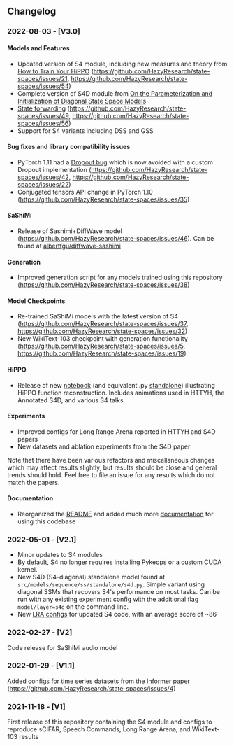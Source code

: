 ## Changelog

### 2022-08-03 - [V3.0]

#### Models and Features
- Updated version of S4 module, including new measures and theory from [How to Train Your HiPPO](https://arxiv.org/abs/2206.12037) (https://github.com/HazyResearch/state-spaces/issues/21, https://github.com/HazyResearch/state-spaces/issues/54)
- Complete version of S4D module from [On the Parameterization and Initialization of Diagonal State Space Models](https://arxiv.org/abs/2206.11893)
- [State forwarding](src/models/s4/README.md#state-forwarding) (https://github.com/HazyResearch/state-spaces/issues/49, https://github.com/HazyResearch/state-spaces/issues/56)
- Support for S4 variants including DSS and GSS

<!--
####  Compilation of additional resources
  - Recommended resources for understanding S4-style models, including the [Simplifying S4 blog](https://hazyresearch.stanford.edu/blog/2022-06-11-simplifying-s4) ([code](https://github.com/HazyResearch/state-spaces/tree/simple/src/models/sequence/ss/s4_simple)) and a minimal pedagogical version of S4D ([code](https://github.com/HazyResearch/state-spaces/blob/4bc304d756e8cc031f4cf98ed4dbe8170f88c2e0/src/models/sequence/ss/standalone/s4d_minimal.py))
  - Tips & Tricks page for getting started with tuning S4
-->

#### Bug fixes and library compatibility issues
- PyTorch 1.11 had a [Dropout bug](https://github.com/pytorch/pytorch/issues/77081) which is now avoided with a custom Dropout implementation (https://github.com/HazyResearch/state-spaces/issues/42, https://github.com/HazyResearch/state-spaces/issues/22)
- Conjugated tensors API change in PyTorch 1.10 (https://github.com/HazyResearch/state-spaces/issues/35)

#### SaShiMi
- Release of Sashimi+DiffWave model (https://github.com/HazyResearch/state-spaces/issues/46). Can be found at [albertfgu/diffwave-sashimi](https://github.com/albertfgu/diffwave-sashimi)

#### Generation
- Improved generation script for any models trained using this repository (https://github.com/HazyResearch/state-spaces/issues/38)

#### Model Checkpoints
- Re-trained SaShiMi models with the latest version of S4 (https://github.com/HazyResearch/state-spaces/issues/37, https://github.com/HazyResearch/state-spaces/issues/32)
- New WikiText-103 checkpoint with generation functionality (https://github.com/HazyResearch/state-spaces/issues/5, https://github.com/HazyResearch/state-spaces/issues/19)

#### HiPPO
- Release of new [notebook](https://github.com/HazyResearch/state-spaces/blob/v3/notebooks/hippo_function_approximation.ipynb) (and equivalent .py [standalone](https://github.com/HazyResearch/state-spaces/blob/v3/src/models/hippo/standalone.py)) illustrating HiPPO function reconstruction. Includes animations used in HTTYH, the Annotated S4D, and various S4 talks.

#### Experiments
- Improved configs for Long Range Arena reported in HTTYH and S4D papers
- New datasets and ablation experiments from the S4D paper

Note that there have been various refactors and miscellaneous changes which may affect results slightly, but results should be close and general trends should hold. Feel free to file an issue for any results which do not match the papers.

#### Documentation
- Reorganized the [README](README.md) and added much more [documentation](README.md#readmes) for using this codebase


### 2022-05-01 - [V2.1]
- Minor updates to S4 modules
- By default, S4 no longer requires installing Pykeops or a custom CUDA kernel.
- New S4D (S4-diagonal) standalone model found at `src/models/sequence/ss/standalone/s4d.py`. Simple variant using diagonal SSMs that recovers S4's performance on most tasks. Can be run with any existing experiment config with the additional flag `model/layer=s4d` on the command line.
- New [LRA configs](#long-range-arena-lra) for updated S4 code, with an average score of ~86

### 2022-02-27 - [V2]
Code release for SaShiMi audio model

### 2022-01-29 - [V1.1]
Added configs for time series datasets from the Informer paper (https://github.com/HazyResearch/state-spaces/issues/4)

### 2021-11-18 - [V1]
First release of this repository containing the S4 module and configs to reproduce sCIFAR, Speech Commands, Long Range Arena, and WikiText-103 results

